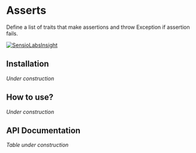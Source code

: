 # Asserts
Define a list of traits that make assertions and throw Exception if assertion fails.

[![SensioLabsInsight](https://insight.sensiolabs.com/projects/70a39705-b8b4-4569-b5e4-5db5fcfa56e5/mini.png)](https://insight.sensiolabs.com/projects/70a39705-b8b4-4569-b5e4-5db5fcfa56e5)

## Installation

*Under construction*

## How to use?

*Under construction*

## API Documentation

*Table under construction*
